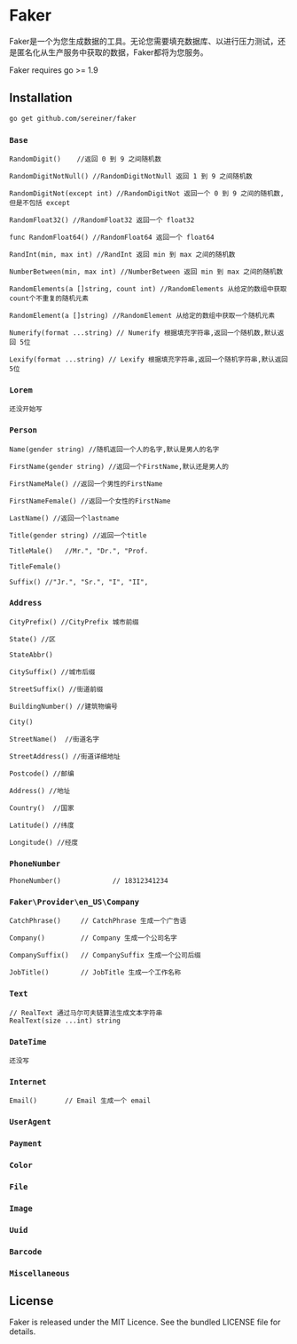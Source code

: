 # Faker

Faker是一个为您生成数据的工具。无论您需要填充数据库、以进行压力测试，还是匿名化从生产服务中获取的数据，Faker都将为您服务。

Faker requires go >= 1.9



## Installation

```sh
go get github.com/sereiner/faker
```


### `Base`


    
    RandomDigit()    //返回 0 到 9 之间随机数

    RandomDigitNotNull() //RandomDigitNotNull 返回 1 到 9 之间随机数

    RandomDigitNot(except int) //RandomDigitNot 返回一个 0 到 9 之间的随机数,但是不包括 except

    RandomFloat32() //RandomFloat32 返回一个 float32

    func RandomFloat64() //RandomFloat64 返回一个 float64

    RandInt(min, max int) //RandInt 返回 min 到 max 之间的随机数

    NumberBetween(min, max int) //NumberBetween 返回 min 到 max 之间的随机数

    RandomElements(a []string, count int) //RandomElements 从给定的数组中获取count个不重复的随机元素

    RandomElement(a []string) //RandomElement 从给定的数组中获取一个随机元素

    Numerify(format ...string) // Numerify 根据填充字符串,返回一个随机数,默认返回 5位

    Lexify(format ...string) // Lexify 根据填充字符串,返回一个随机字符串,默认返回 5位


### `Lorem`

    还没开始写

### `Person`

    Name(gender string) //随机返回一个人的名字,默认是男人的名字

    FirstName(gender string) //返回一个FirstName,默认还是男人的

    FirstNameMale() //返回一个男性的FirstName

    FirstNameFemale() //返回一个女性的FirstName

    LastName() //返回一个lastname

    Title(gender string) //返回一个title

    TitleMale()   //Mr.", "Dr.", "Prof.

    TitleFemale()  

    Suffix() //"Jr.", "Sr.", "I", "II",


### `Address`

    CityPrefix() //CityPrefix 城市前缀 

    State() //区

    StateAbbr()

    CitySuffix() //城市后缀

    StreetSuffix() //街道前缀

    BuildingNumber() //建筑物编号

    City()

    StreetName()  //街道名字

    StreetAddress() //街道详细地址

    Postcode() //邮编

    Address() //地址

    Country()  //国家
    
    Latitude() //纬度

    Longitude() //经度


### `PhoneNumber`

    PhoneNumber()             // 18312341234

### `Faker\Provider\en_US\Company`

    
    CatchPhrase()     // CatchPhrase 生成一个广告语

    Company()         // Company 生成一个公司名字

    CompanySuffix()   // CompanySuffix 生成一个公司后缀

    JobTitle()        // JobTitle 生成一个工作名称
	

### `Text`

    // RealText 通过马尔可夫链算法生成文本字符串
    RealText(size ...int) string

### `DateTime`

    还没写

### `Internet`

    
    Email()       // Email 生成一个 email

### `UserAgent`

    

### `Payment`



### `Color`

    

### `File`


### `Image`


### `Uuid`


### `Barcode`


### `Miscellaneous`



## License

Faker is released under the MIT Licence. See the bundled LICENSE file for details.
